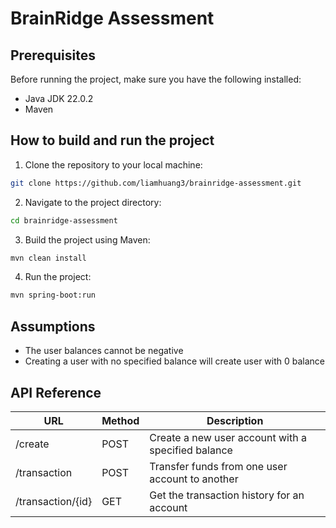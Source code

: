 # BrainRidge Assessment

## Prerequisites
Before running the project, make sure you have the following installed:

- Java JDK 22.0.2
- Maven

## How to build and run the project

1. Clone the repository to your local machine:

```bash
git clone https://github.com/liamhuang3/brainridge-assessment.git
```

2. Navigate to the project directory:

```bash
cd brainridge-assessment
```

3. Build the project using Maven:

```bash
mvn clean install
```

4. Run the project:

```bash
mvn spring-boot:run
```

## Assumptions
- The user balances cannot be negative
- Creating a user with no specified balance will create user with 0 balance

## API Reference

| URL               | Method | Description|
|-------------------|-------------|-------------------------------------|
| /create           | POST | Create a new user account with a specified balance |
| /transaction      | POST | Transfer funds from one user account to another |
| /transaction/{id} | GET | Get the transaction history for an account |
